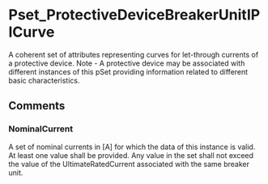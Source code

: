 # Pset_ProtectiveDeviceBreakerUnitIPICurve

A coherent set of attributes representing curves for  let-through currents of a protective device. Note - A protective device may be associated with different instances of this pSet providing information related to different  basic characteristics.<!-- end of definition -->


## Comments

### NominalCurrent

A set of nominal currents in [A] for which the data of this instance is valid. At least one value shall be provided. Any value in the set shall not exceed the value of the
UltimateRatedCurrent associated with the same breaker unit.


